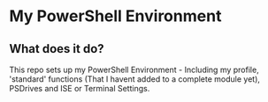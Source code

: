 # My PowerShell Environment

## What does it do?

This repo sets up my PowerShell Environment - Including my profile, 'standard' functions (That I havent added to a complete module yet), PSDrives and ISE or Terminal Settings.
